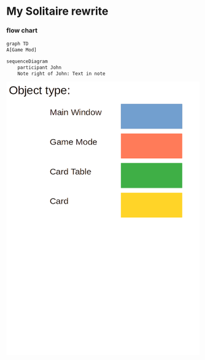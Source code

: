 # My Solitaire rewrite

### flow chart

<!-- gfmd-start -->
```mermaid
graph TD
A[Game Mod]
```

```mermaid
sequenceDiagram
    participant John
    Note right of John: Text in note
```
<!-- gfmd-end -->
![plot](./object_type_1.png)
